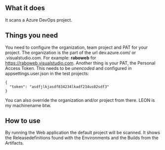 ## What it does ##

It scans a Azure DevOps project.

## Things you need ##

You need to configure the organization, team project and PAT for your project. 
The organization is the part of the url dev.azure.com/<organization> or <organization>.visualstudio.com. For example: **raboweb** for https://raboweb.visualstudio.com. 
Another thing is your PAT, the Personal Access Token. This needs to  be _unencoded_ and configured in appsettings.user.json in the test projects:

```
{
  "token": "asdfjlkjasdf834234lkadf234us02sdf3"
}
```

You can also override the organization and/or project from there.
LEON is my machinename btw.

## How to use ##

By running the Web application the default project will be scanned. It shows the Releasedefinitions found with the Environments and the Builds from the Artifacts.
